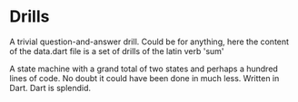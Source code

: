 # Drills

A trivial question-and-answer drill. Could be for anything,
here the content of the data.dart file is a set of drills of
the latin verb 'sum'

A state machine with a grand total of two states and perhaps
a hundred lines of code. No doubt it could have been done in
much less. Written in Dart. Dart is splendid.

